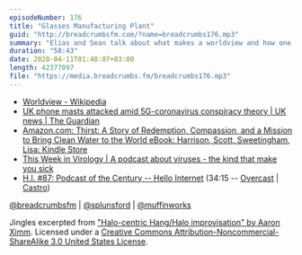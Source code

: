 ```yaml
---
episodeNumber: 176
title: "Glasses Manufacturing Plant"
guid: "http://breadcrumbsfm.com/?name=breadcrumbs176.mp3"
summary: "Elias and Sean talk about what makes a worldview and how one’s worldview influences one’s understanding of the truth."
duration: "58:43"
date: 2020-04-11T01:48:07+03:00
length: 42377097
file: "https://media.breadcrumbs.fm/breadcrumbs176.mp3"
---
```


- [Worldview - Wikipedia](https://en.wikipedia.org/wiki/Worldview)
- [UK phone masts attacked amid 5G-coronavirus conspiracy theory | UK news | The Guardian](https://www.theguardian.com/uk-news/2020/apr/04/uk-phone-masts-attacked-amid-5g-coronavirus-conspiracy-theory)
- [Amazon.com: Thirst: A Story of Redemption, Compassion, and a Mission to Bring Clean Water to the World eBook: Harrison, Scott, Sweetingham, Lisa: Kindle Store](http://www.amazon.com/dp/B07831G791/?tag=breadcrumbsfm-20)
- [This Week in Virology | A podcast about viruses - the kind that make you sick](http://www.microbe.tv/twiv/)
- [H.I. #87: Podcast of the Century -- Hello Internet](http://www.hellointernet.fm/podcast/87) (34:15 -- [Overcast](https://overcast.fm/+B1qyYB6rI/34:15) | [Castro](https://castro.fm/episode/Jy9fIg#34:15))

[@breadcrumbsfm](https://twitter.com/breadcrumbsfm) | [@splunsford](https://twitter.com/splunsford) | [@muffinworks](https://twitter.com/muffinworks)

Jingles excerpted from ["Halo-centric Hang/Halo improvisation" by Aaron Ximm](http://freemusicarchive.org/music/aaron_ximm/handpans_and_the_hang/). Licensed under a [Creative Commons Attribution-Noncommercial-ShareAlike 3.0 United States License](http://creativecommons.org/licenses/by-nc-sa/3.0/us/).